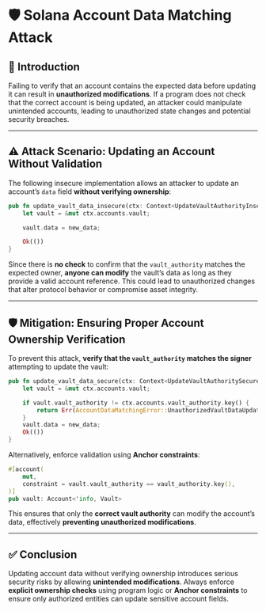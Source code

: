 # 🛡️ Solana Account Data Matching Attack

## 📘 Introduction

Failing to verify that an account contains the expected data before updating it can result in **unauthorized modifications**. If a program does not check that the correct account is being updated, an attacker could manipulate unintended accounts, leading to unauthorized state changes and potential security breaches.

---

## ⚠️ Attack Scenario: Updating an Account Without Validation

The following insecure implementation allows an attacker to update an account’s `data` field **without verifying ownership**:

```rust
pub fn update_vault_data_insecure(ctx: Context<UpdateVaultAuthorityInsecure>, new_data: u8) -> Result<()> {
    let vault = &mut ctx.accounts.vault;

    vault.data = new_data;

    Ok(())
}
```

Since there is **no check** to confirm that the `vault_authority` matches the expected owner, **anyone can modify** the vault’s data as long as they provide a valid account reference. This could lead to unauthorized changes that alter protocol behavior or compromise asset integrity.

---

## 🛡️ Mitigation: Ensuring Proper Account Ownership Verification

To prevent this attack, **verify that the `vault_authority` matches the signer** attempting to update the vault:

```rust
pub fn update_vault_data_secure(ctx: Context<UpdateVaultAuthoritySecure>, new_data: u8) -> Result<()> {
    let vault = &mut ctx.accounts.vault;

    if vault.vault_authority != ctx.accounts.vault_authority.key() {
        return Err(AccountDataMatchingError::UnauthorizedVaultDataUpdate.into());
    }
    vault.data = new_data;
    Ok(())
}
```

Alternatively, enforce validation using **Anchor constraints**:

```rust
#[account(
    mut,
    constraint = vault.vault_authority == vault_authority.key(),
)]
pub vault: Account<'info, Vault>
```

This ensures that only the **correct vault authority** can modify the account’s data, effectively **preventing unauthorized modifications**.

---

## ✅ Conclusion

Updating account data without verifying ownership introduces serious security risks by allowing **unintended modifications**. Always enforce **explicit ownership checks** using program logic or **Anchor constraints** to ensure only authorized entities can update sensitive account fields.


